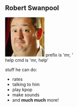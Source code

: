 Robert Swanpool
---------------
![Selfie](robert.png)
prefix is 'mr, '  
help cmd is 'mr, help'  

stuff he can do:
  * rates
  * talking to him
  * play kpop
  * make sounds
  * and **much much** more!

